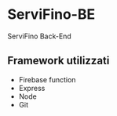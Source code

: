 # ServiFino-BE
ServiFino Back-End

## Framework utilizzati
- Firebase function
- Express
- Node
- Git

